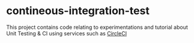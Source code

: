 # contineous-integration-test

This project contains code relating to experimentations and tutorial about Unit Testing & CI using services such as [CircleCI](https://circleci.com/)
